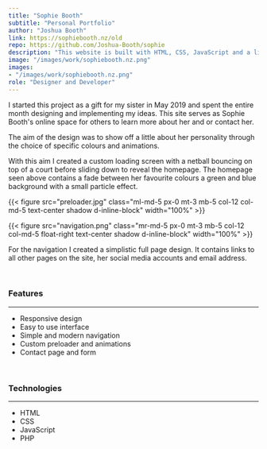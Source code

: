 ```yaml
---
title: "Sophie Booth"
subtitle: "Personal Portfolio"
author: "Joshua Booth"
link: https://sophiebooth.nz/old
repo: https://github.com/Joshua-Booth/sophie
description: "This website is built with HTML, CSS, JavaScript and a little bit of PHP."
image: "/images/work/sophiebooth.nz.png"
images:
- "/images/work/sophiebooth.nz.png"
role: "Designer and Developer"
---
```


I started this project as a gift for my sister in May 2019 and spent the entire month designing and implementing my ideas. This site serves as Sophie Booth's online space for others to learn more about her and or contact her.

The aim of the design was to show off a little about her personality through the choice of specific colours and animations. 

With this aim I created a custom loading screen with a netball bouncing on top of a court before sliding down to reveal the homepage. The homepage seen above contains a fade between her favourite colours a green and blue background with a small particle effect.


{{< figure src="preloader.jpg" class="ml-md-5 px-0 mt-3 mb-5 col-12 col-md-5 text-center shadow d-inline-block" width="100%" >}}

{{< figure src="navigation.png" class="mr-md-5 px-0 mt-3 mb-5 col-12 col-md-5 float-right text-center shadow d-inline-block" width="100%" >}}

For the navigation I created a simplistic full page design. It contains links to all other pages on the site, her social media accounts and email address.

<br>

### Features

---

* Responsive design
* Easy to use interface
* Simple and modern navigation
* Custom preloader and animations
* Contact page and form

<br>

### Technologies

---

* HTML
* CSS
* JavaScript
* PHP
